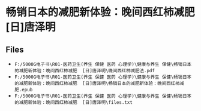 # 畅销日本的减肥新体验：晚间西红柿减肥  [日]唐泽明

## Files

- `F:/5000G电子书\R01-医药卫生(养生 保健 医药 心理学)\健康与养生 保健\畅销日本的减肥新体验：晚间西红柿减肥  [日]唐泽明\晚间西红柿减肥法.pdf`
- `F:/5000G电子书\R01-医药卫生(养生 保健 医药 心理学)\健康与养生 保健\畅销日本的减肥新体验：晚间西红柿减肥  [日]唐泽明\畅销日本的减肥新体验：晚间西红柿减肥.epub`
- `F:/5000G电子书\R01-医药卫生(养生 保健 医药 心理学)\健康与养生 保健\畅销日本的减肥新体验：晚间西红柿减肥  [日]唐泽明\files.txt`
